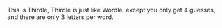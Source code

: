 This is Thirdle, Thirdle is just like Wordle, except you only get 4 guesses, and there are only 3 letters per word.
